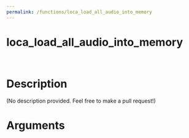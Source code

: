 ```yaml
---
permalink: /functions/loca_load_all_audio_into_memory
---
```

# loca_load_all_audio_into_memory  
&nbsp;  
# Description  
(No description provided. Feel free to make a pull request!) 
&nbsp;  
# Arguments


